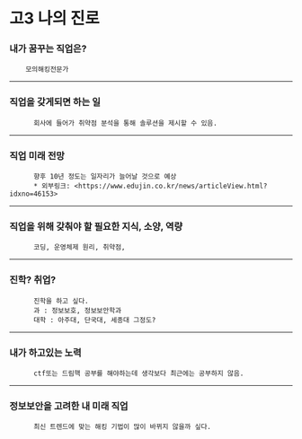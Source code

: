 고3 나의 진로 
====
### 내가 꿈꾸는 직업은?
        모의해킹전문가
---
### 직업을 갖게되면 하는 일
          회사에 들어가 취약점 분석을 통해 솔루션을 제시할 수 있음.
---
### 직업 미래 전망
          향후 10년 정도는 일자리가 늘어날 것으로 예상
          * 외부링크: <https://www.edujin.co.kr/news/articleView.html?idxno=46153>
---         
### 직업을 위해 갖춰야 할 필요한 지식, 소양, 역량
          코딩, 운영체제 원리, 취약점, 
---
### 진학? 취업?
          진학을 하고 싶다.
          과 : 정보보호, 정보보안학과
          대학 : 아주대, 단국대, 세종대 그정도?
---
### 내가 하고있는 노력
          ctf또는 드림핵 공부를 해야하는데 생각보다 최근에는 공부하지 않음.
---
### 정보보안을 고려한 내 미래 직업
          최신 트렌드에 맞는 해킹 기법이 많이 바뀌지 않을까 싶다.
